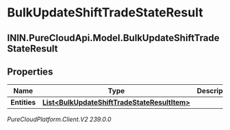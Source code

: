# BulkUpdateShiftTradeStateResult

## ININ.PureCloudApi.Model.BulkUpdateShiftTradeStateResult

## Properties

|Name | Type | Description | Notes|
|------------ | ------------- | ------------- | -------------|
| **Entities** | [**List&lt;BulkUpdateShiftTradeStateResultItem&gt;**](BulkUpdateShiftTradeStateResultItem) |  | [optional] |



_PureCloudPlatform.Client.V2 239.0.0_
